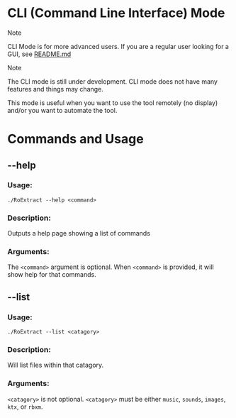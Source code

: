 # CLI (Command Line Interface) Mode
> [!NOTE]
> CLI Mode is for more advanced users. If you are a regular user looking for a GUI, see [README.md](../README.md)

> [!NOTE]
> The CLI mode is still under development. CLI mode does not have many features and things may change.

This mode is useful when you want to use the tool remotely (no display) and/or you want to automate the tool.

# Commands and Usage
## --help
### Usage:
```
./RoExtract --help <command>
```
### Description:
Outputs a help page showing a list of commands
### Arguments:
The `<command>` argument is optional.
When `<command>` is provided, it will show help for that commands.

## --list
### Usage:
```
./RoExtract --list <catagory>
```
### Description:
Will list files within that catagory.
### Arguments:
`<catagory>` is not optional.
`<catagory>` must be either `music`, `sounds`, `images`, `ktx`, or `rbxm`.